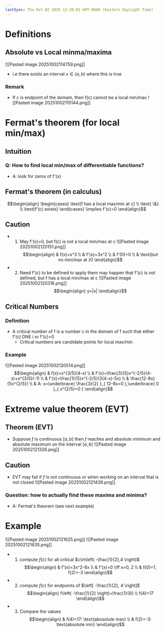 ```yaml
---
lastSync: Thu Oct 02 2025 12:20:02 GMT-0400 (Eastern Daylight Time)
---
```

# Definitions
## Absolute vs Local minma/maxima

![[Pasted image 20251002114759.png]]
- i.e there exists an interval $x\in(a,b)$ where this is true
### Remark
- If c is endpoint of the domain, then f(c) cannot be a local min/max
![[Pasted image 20251002115144.png]]
# Fermat's theorem (for local min/max)
## Intuition
### Q: How to find local min/max of differentiable functions?
- A: look for zeros of f'(x)
## Fermat's theorem (in calculus)
$$\begin{align}
\begin{cases}
\text{f has a local max/min at c} \\
\text{ \&} \\
\text{f'(c) exists}
\end{cases} \implies f'(c)=0
\end{align}$$
## Caution
- 1. May f'(c)=0, but f(c) is not a local min/max at c
![[Pasted image 20251002120151.png]]
$$\begin{align}
 & f(x)=x^3 \\
 & f'(x)=3x^2 \\
 & f'(0)=0 \\
 & \text{but no min/max at }0
\end{align}$$
- 2. Need f'(c) to be defined to apply them may happen that f'(c) is not defined, but f has a local min/max at c
![[Pasted image 20251002120316.png]]
$$\begin{align}
y=|x|
\end{align}$$
## Critical Numbers
### Definition
- A critical number of f is a number c in the domain of f such that either f'(c) DNE i or f'(c)=0
	- Critical numbers are candidate points for local max/min
### Example
![[Pasted image 20251002120514.png]]
$$\begin{align}
 & f(x)=x^{3/5}(4-x) \\
 & f'(x)=\frac{3}{5}x^{-2/5}(4-x)+x^{3/5}(-1) \\
 & f'(x)=\frac{1}{5}x^{-2/5}(3(4-x)-5x) \\
 & \frac{12-8x}{5x^{2/5}} \\
 & A: x=\underbrace{ \frac{3}{2} }_{ 12-8x=0 },\underbrace{ 0 }_{ x^{2/5}=0 }
\end{align}$$
# Extreme value theorem (EVT)
## Theorem (EVT)
- Suppose $f$ is continuous $[a,b]$ then $f$ reaches and absolute minimum and absolute maximum on the interval $[a,b]$
![[Pasted image 20251002121326.png]]
## Caution
- EVT may fail if $f$ is not continuous or when working on an interval that is not closed
![[Pasted image 20251002121439.png]]
### Question: how to actually find these maxima and minima?
- A: Fermat's theorem (see next example)
# Example
![[Pasted image 20251002121625.png]]
![[Pasted image 20251002121635.png]]
- 1. compute $f(c)$ for all critical $c\in\left( -\frac{1}{2},4 \right)$
$$\begin{align}
 & f'(x)=3x^2-6x \\
 & f'(x)=0 \iff x=0, 2 \\
 & f(0)=1, f(2)=-3
\end{align}$$
- 2. compute $f(c)$ for endpoints of $\left[ -\frac{1}{2}, 4 \right]$
$$\begin{align}
f\left( -\frac{1}{2} \right)=\frac{1}{8} \\
f(4)=17
\end{align}$$
- 3. Compare the values
$$\begin{align}
 & f(4)=17: \text{abosolute max} \\
 & f(2)=-3: \text{absolute min}
\end{align}$$
